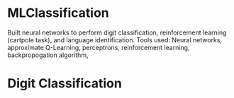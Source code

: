 # MLClassification

Built neural networks to perform digit classification, reinforcement learning (cartpole task), and language identification.
Tools used: Neural networks, approximate Q-Learning, perceptrons, reinforcement learning, backpropogation algorithm, 

# Digit Classification
